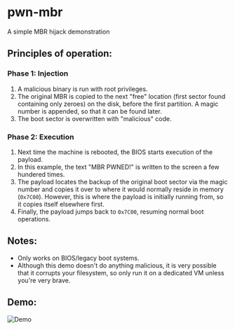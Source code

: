 # pwn-mbr
A simple MBR hijack demonstration


## Principles of operation:

### Phase 1: Injection

1. A malicious binary is run with root privileges.
2. The original MBR is copied to the next "free" location (first sector found containing only zeroes) on the disk, before the first partition. A magic number is appended, so that it can be found later.
3. The boot sector is overwritten with "malicious" code.

### Phase 2: Execution

1. Next time the machine is rebooted, the BIOS starts execution of the payload.
2. In this example, the text "MBR PWNED!" is written to the screen a few hundered times.
3. The payload locates the backup of the original boot sector via the magic number and copies it over to where it would normally reside in memory (`0x7C00`). However, this is where the payload is initially running from, so it copies itself elsewhere first.
4. Finally, the payload jumps back to `0x7C00`, resuming normal boot operations.


## Notes:

- Only works on BIOS/legacy boot systems.
- Although this demo doesn't do anything malicious, it is very possible that it corrupts your filesystem, so only run it on a dedicated VM unless you're very brave.


## Demo:

![Demo](https://github.com/DavidBuchanan314/pwn-mbr/raw/master/demo.gif)
